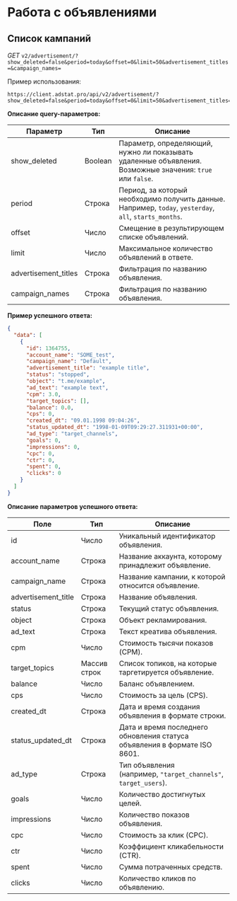 # Работа с объявлениями

## <span id="advertisements">Список кампаний</span>


_GET_ `v2/advertisement/?show_deleted=false&period=today&offset=0&limit=50&advertisement_titles=&campaign_names=`

Пример использования:
```http request
https://client.adstat.pro/api/v2/advertisement/?show_deleted=false&period=today&offset=0&limit=50&advertisement_titles=&campaign_names=
```

__Описание query-параметров:__


| Параметр             | Тип     | Описание                                                                                                  |
|----------------------|---------|-----------------------------------------------------------------------------------------------------------|
| show_deleted         | Boolean | Параметр, определяющий, нужно ли показывать удаленные объявления. Возможные значения: `true` или `false`. |
| period               | Строка  | Период, за который необходимо получить данные. Например, `today`, `yesterday`, `all`, `starts_months`.    |
| offset               | Число   | Смещение в результирующем списке объявлений.                                                              |
| limit                | Число   | Максимальное количество объявлений в ответе.                                                              |
| advertisement_titles | Строка  | Фильтрация по названию объявления.                                                                        |
| campaign_names       | Строка  | Фильтрация по названию объявления.                                                                        |




__Пример успешного ответа:__
```json
{
  "data": [
    {
      "id": 1364755,
      "account_name": "SOME_test",
      "campaign_name": "Default",
      "advertisement_title": "example title",
      "status": "stopped",
      "object": "t.me/example",
      "ad_text": "example text",
      "cpm": 3.0,
      "target_topics": [],
      "balance": 0.0,
      "cps": 0,
      "created_dt": "09.01.1998 09:04:26",
      "status_updated_dt": "1998-01-09T09:29:27.311931+00:00",
      "ad_type": "target_channels",
      "goals": 0,
      "impressions": 0,
      "cpc": 0,
      "ctr": 0,
      "spent": 0,
      "clicks": 0
    }
  ]
}
```


__Описание параметров успешного ответа:__

| Поле              | Тип                | Описание                                                                  |
|-------------------|--------------------|---------------------------------------------------------------------------|
| id                | Число              | Уникальный идентификатор объявления.                                      |
| account_name      | Строка             | Название аккаунта, которому принадлежит объявление.                       |
| campaign_name     | Строка             | Название кампании, к которой относится объявление.                        |
| advertisement_title | Строка           | Название объявления.                                                      |
| status            | Строка             | Текущий статус объявления.                                                |
| object            | Строка             | Объект рекламирования.                                                    |
| ad_text           | Строка             | Текст креатива объявления.                                                |
| cpm               | Число              | Стоимость тысячи показов (CPM).                                           |
| target_topics     | Массив строк       | Список топиков, на которые таргетируется объявление.                      |
| balance           | Число              | Баланс объявлением.                                                       |
| cps               | Число              | Стоимость за цель (CPS).                                                  |
| created_dt        | Строка             | Дата и время создания объявления в формате строки.                        |
| status_updated_dt | Строка             | Дата и время последнего обновления статуса объявления в формате ISO 8601. |
| ad_type           | Строка             | Тип объявления <br/>(например, `"target_channels"`, `target_users`).           |
| goals             | Число              | Количество достигнутых целей.                                             |
| impressions       | Число              | Количество показов объявления.                                            |
| cpc               | Число              | Стоимость за клик (CPC).                                                  |
| ctr               | Число              | Коэффициент кликабельности (CTR).                                         |
| spent             | Число              | Сумма потраченных средств.                                                |
| clicks            | Число              | Количество кликов по объявлению.                                          |

